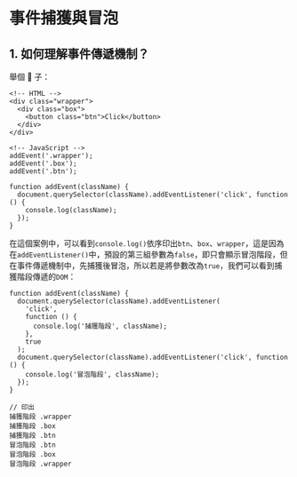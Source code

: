 # 事件捕獲與冒泡

## 1. 如何理解事件傳遞機制？

舉個 🌰 子：

```
<!-- HTML -->
<div class="wrapper">
  <div class="box">
    <button class="btn">Click</button>
  </div>
</div>

<!-- JavaScript -->
addEvent('.wrapper');
addEvent('.box');
addEvent('.btn');

function addEvent(className) {
  document.querySelector(className).addEventListener('click', function () {
    console.log(className);
  });
}
```

在這個案例中，可以看到`console.log()`依序印出`btn`、`box`、`wrapper`，這是因為在`addEventListener()`中，預設的第三組參數為`false`，即只會顯示冒泡階段，但在事件傳遞機制中，先捕獲後冒泡，所以若是將參數改為`true`，我們可以看到捕獲階段傳遞的`DOM`：

```
function addEvent(className) {
  document.querySelector(className).addEventListener(
    'click',
    function () {
      console.log('捕獲階段', className);
    },
    true
  );
  document.querySelector(className).addEventListener('click', function () {
    console.log('冒泡階段', className);
  });
}

// 印出
捕獲階段 .wrapper
捕獲階段 .box
捕獲階段 .btn
冒泡階段 .btn
冒泡階段 .box
冒泡階段 .wrapper
```

